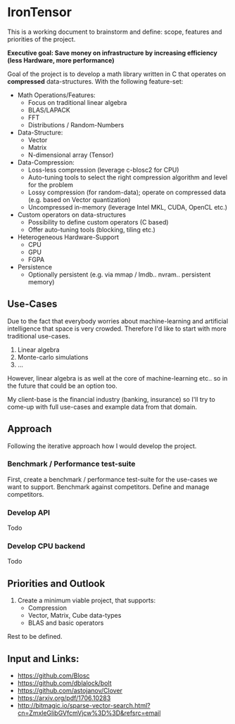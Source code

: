 # IronTensor

This is a working document to brainstorm and define: scope, features and priorities of the project.

**Executive goal: Save money on infrastructure by increasing efficiency (less Hardware, more performance)** 

Goal of the project is to develop a math library written in C that operates on **compressed** data-structures. With the following feature-set:

* Math Operations/Features:
	* Focus on traditional linear algebra 
	* BLAS/LAPACK
	* FFT
	* Distributions / Random-Numbers
* Data-Structure: 
	* Vector
	* Matrix
	* N-dimensional array (Tensor)
* Data-Compression:
	* Loss-less compression (leverage c-blosc2 for CPU)
	* Auto-tuning tools to select the right compression algorithm and level for the problem
	* Lossy compression (for random-data); operate on compressed data (e.g. based on Vector quantization)
	* Uncompressed in-memory (leverage Intel MKL, CUDA, OpenCL etc.)
* Custom operators on data-structures
	* Possibility to define custom operators (C based)
	* Offer auto-tuning tools (blocking, tiling etc.)
* Heterogeneous Hardware-Support
	* CPU
	* GPU
	* FGPA 
* Persistence
	* Optionally persistent (e.g. via mmap / lmdb.. nvram.. persistent memory)

## Use-Cases

Due to the fact that everybody worries about machine-learning and artificial intelligence that space is 
very crowded. Therefore I'd like to start with more traditional use-cases.

1. Linear algebra
2. Monte-carlo simulations
3. ...

However, linear algebra is as well at the core of machine-learning etc.. 
so in the future that could be an option too.

My client-base is the financial industry (banking, insurance) so I'll try to come-up with full use-cases and example data from that domain.

## Approach

Following the iterative approach how I would develop the project.

### Benchmark / Performance test-suite

First, create a benchmark / performance test-suite for the use-cases we want to support.
Benchmark against competitors. Define and manage competitors.

### Develop API

Todo

### Develop CPU backend

Todo

## Priorities and Outlook

1. Create a minimum viable project, that supports: 
	- Compression
	- Vector, Matrix, Cube data-types
	- BLAS and basic operators


Rest to be defined.

## Input and Links:

* https://github.com/Blosc
* https://github.com/dblalock/bolt
* https://github.com/astojanov/Clover
* https://arxiv.org/pdf/1706.10283
* http://bitmagic.io/sparse-vector-search.html?cn=ZmxleGlibGVfcmVjcw%3D%3D&refsrc=email
